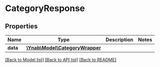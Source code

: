 # CategoryResponse

## Properties
Name | Type | Description | Notes
------------ | ------------- | ------------- | -------------
**data** | [**\Ynab\Model\CategoryWrapper**](CategoryWrapper.md) |  | 

[[Back to Model list]](../README.md#documentation-for-models) [[Back to API list]](../README.md#documentation-for-api-endpoints) [[Back to README]](../README.md)


